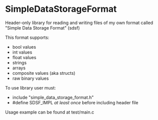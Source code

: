 # SimpleDataStorageFormat

Header-only library for reading and writing files of my own format called "Simple Data Storage Format" (sdsf)

This format supports:
 - bool values
 - int values
 - float values
 - strings
 - arrays
 - composite values (aka structs)
 - raw binary values
 
 To use library user must:
  - include "simple_data_storage_format.h"
  - #define SDSF_IMPL *at least once* before including header file
  
 Usage example can be found at test/main.c
